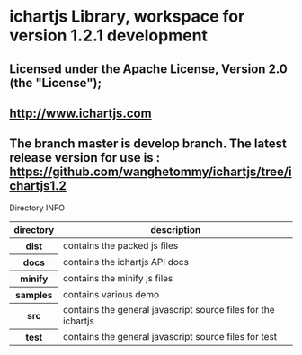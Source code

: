 ichartjs Library, workspace for version 1.2.1 development
===========================================================================
Licensed under the Apache License, Version 2.0 (the "License");
--------------------------------------------------
http://www.ichartjs.com
--------------------------------------------------
The branch master is develop branch.
The latest release version for use is : https://github.com/wanghetommy/ichartjs/tree/ichartjs1.2
--------------------------------------------------
Directory INFO 
<table>
<thead><tr>
  <th>directory</th><th>description</th>
</tr></thead>
<tbody>
  <tr>
    <th>dist</th>
    <td>
      contains the packed js files
    </td>
  </tr>
  <tr>
    <th>docs</th>
    <td>
      contains the ichartjs API docs
    </td>
  </tr>
  <tr>
    <th>minify</th>
    <td>
      contains the minify js files
    </td>
  </tr>
  <tr>
    <th>samples</th>
    <td>
     contains various demo
    </td>
  </tr>
  <tr>
    <th>src</th>
    <td>
     contains the general javascript source files for the ichartjs
    </td>
  </tr>
  <tr>
    <th>test</th>
    <td>
     contains the general javascript source files for test
    </td>
  </tr>
</tbody>
</table>



